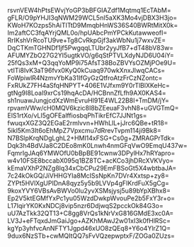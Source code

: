 rsvnVEW4hPtsEWvjYoGP3bBFGIAZdf1Mqtmq1EcTAbM=
gFLR/O9pYHJI3qNWM29WCL5nI5aXK3Mo4vjDBX3H3jo=
KWoH7KOzps5hAiTITtD9MmqbHnWS36S40BWRtMitX0k=
Im2aftCC3fqAYrjQML0o/hpUAbcPmYPCkKutawweofI=
RrIKshVrRcoTU9ve+Tg8CvRkpGjf3akWbNu1j7wxvZE=
DqCTKmTGHNDf1jf5PwgqqLTUbr2yyJfB7+dT48bV83w=
AFUMYZbO27G2YI5ugtkVO/g6qStPTVLXdyNJD6U04iY=
25fQs3xM+Q3qqYoMP9i75AfsT38BoZBVYsOZMjPOe9U=
vtITi8IvK3aT96fvx0KyQ0kCuaq970wkXnxJIwqCACs=
FoWpiwlR4NzmvYbKa31IfGyGzQtfroAtzFrCzNZontc=
FxRUkZ7FH4aSfqHNPYT+406E1VJfxm9Y0rTlBlXKeHc=
gtNg9I8LoaI9xrCs19hqAcDA/HCBnnZfLfh9AX0KAS4=
sh1nuawJungjcdXzWmEvruHI91E4WL22B8I+TmDM/jY=
rpvamVWw/cH0MQV6kzic8I8bZEeuaF3vhN8+uGVGTmQ=
ElS1rtXo/vLI5gOFEalffiosbqPhTikrEfC7JJNt1gs=
fwuqxXGZ3Q2EGaE2rmlvvn+HWhLlL+jJrc6QBe+tR18=
5ikl5Km3It6oEhMpZ7Vpxcmu7dRrevTvpm114ji9Bk8=
N7BSlpKrqNDgLghL2+HMl14xFSG+Cs0g+ZMRAGPrTdk=
Dqk3h4BdVJa8C2DEo8mK0Lnwh4nmGFqVwO9EmqU437w=
FqmrIgJAq6YMWOfU0bBpBE91cwnw3DPylHx7hRYapro=
w4v10FSE8bccabX095q1BZ8TC+acKCo3jhDRcXVKVyo=
kEmaVXhP2NZg8lq34xCbCPu29EmFBSoGt5X4wbtbaJA=
7c24kOkGQ/JiVHHGYIa8McISsNpKn7DVr4Xxtsp+zy8=
ZYPt5HVlXgUPIDnA8qyz5y5b9LVVp4gFIKrdFuX5gCg=
9koxYVY6VBsAvBWVo0lu2yvXSMsjysj5u89bYpXBhx8=
Ep2V5ktEGMfYxPc1yu05WzdDwkpWvouPe2b5FxY3r+o=
L17IqirYK0KxNDCj8vip5nzr6DdjwqS2pcckOk84G3o=
uU7AzTkk32QT13+C8gg8VrQs1kNrVxG816GMdE3xc0A=
LV3J+eFTqxdJmGaiJgo+AZKhMAwJ2w01xI3k0fHlRSc=
kgYp3yhfvcAnNFTY1Jgpd46xUO8zQEq8+Y6o4YlrZ1Q=
9dux6NzSTb+cwMQItQQ7sFvVQzepwptxF/ZOGa0ZUzs=
